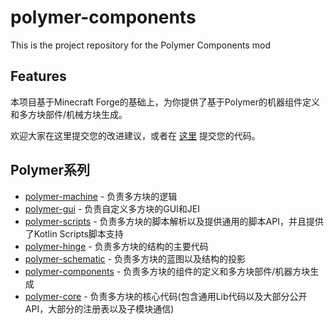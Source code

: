 # polymer-components

This is the project repository for the Polymer Components mod

## Features

本项目基于Minecraft Forge的基础上，为你提供了基于Polymer的机器组件定义和多方块部件/机械方块生成。

欢迎大家在这里提交您的改进建议，或者在 [这里](https://github.com/teampolymer/polymer-components) 提交您的代码。


## Polymer系列
- [polymer-machine](https://github.com/teampolymer/polymer-machine) - 负责多方块的逻辑
- [polymer-gui](https://github.com/teampolymer/polymer-gui) - 负责自定义多方块的GUI和JEI
- [polymer-scripts](https://github.com/teampolymer/polymer-scripts) - 负责多方块的脚本解析以及提供通用的脚本API，并且提供了Kotlin Scripts脚本支持
- [polymer-hinge](https://github.com/teampolymer/polymer-hinge) - 负责多方块的结构的主要代码
- [polymer-schematic](https://github.com/teampolymer/polymer-schematic) - 负责多方块的蓝图以及结构的投影
- [polymer-components](https://github.com/teampolymer/polymer-components) - 负责多方块的组件的定义和多方块部件/机器方块生成
- [polymer-core](https://github.com/teampolymer/polymer-core) - 负责多方块的核心代码(包含通用Lib代码以及大部分公开API，大部分的注册表以及子模块通信)
